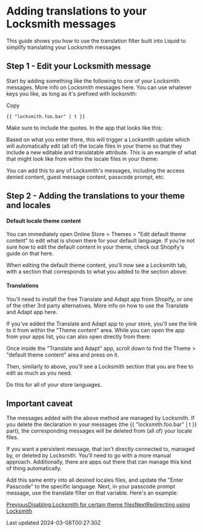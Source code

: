 # Adding translations to your Locksmith messages

This guide shows you how to use the translation filter built into Liquid to simplify translating your Locksmith messages

## Step 1 - Edit your Locksmith message

Start by adding something like the following to one of your Locksmith messages. More info on Locksmith messages here. You can use whatever keys you like, as long as it's prefixed with locksmith:

Copy

    {{ "locksmith.foo.bar" | t }}

Make sure to include the quotes. In the app that looks like this:

Based on what you enter there, this will trigger a Locksmith update which will automatically edit (all of) the locale files in your theme so that they include a new editable and translatable attribute. This is an example of what that might look like from within the locale files in your theme:

You can add this to any of Locksmith's messages, including the access denied content, guest message content, passcode prompt, etc.

## Step 2 - Adding the translations to your theme and locales

#### Default locale theme content

You can immediately open Online Store \> Themes \> "Edit default theme content" to edit what is shown there for your default language. If you're not sure how to edit the default content in your theme, check out Shopify's guide on that here.

When editing the default theme content, you'll now see a Locksmith tab, with a section that corresponds to what you added to the section above:

#### Translations

You'll need to install the free Translate and Adapt app from Shopify, or one of the other 3rd party alternatives. More info on how to use the Translate and Adapt app here.

If you've added the Translate and Adapt app to your store, you'll see the link to it from within the "Theme content" area. While you can open the app from your apps list, you can also open directly from there:

Once inside the "Translate and Adapt" app, scroll down to find the Theme \> "default theme content" area and press on it.

Then, similarly to above, you'll see a Locksmith section that you are free to edit as much as you need.

Do this for all of your store languages.

## Important caveat

The messages added with the above method are managed by Locksmith. If you delete the declaration in your messages (the {{ "locksmith.foo.bar" | t }} part), the corresponding messages will be deleted from (all of) your locale files.

If you want a persistent message, that isn't directly connected to, managed by, or deleted by Locksmith. You'll need to go with a more manual approach. Additionally, there are apps out there that can manage this kind of thing automatically.

Add this same entry into all desired locales files, and update the "Enter Passcode" to the specific language. Next, in your passcode prompt message, use the translate filter on that variable. Here's an example:

[PreviousDisabling Locksmith for certain theme files](/tutorials/more/disabling-locksmith-for-certain-theme-files)[NextRedirecting using Locksmith](/tutorials/more/redirecting-using-locksmith)

Last updated 2024-03-08T00:27:30Z